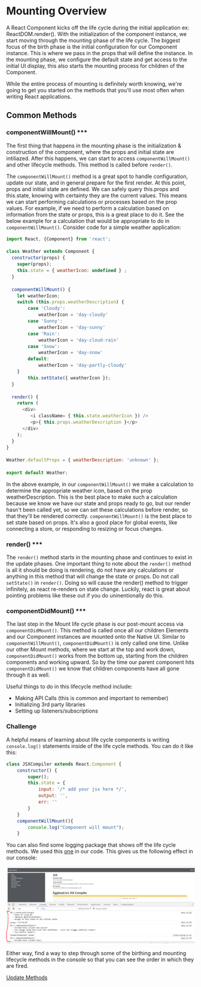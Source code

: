# Mounting Overview

A React Component kicks off the life cycle during the initial application ex: ReactDOM.render(). With the initialization of the component instance, we start moving through the mounting phase of the life cycle. The biggest focus of the birth phase is the initial configuration for our Component instance. This is where we pass in the props that will define the instance. In the mounting phase, we configure the default state and get access to the initial UI display, this also starts the mounting process for children of the Component. 

While the entire process of mounting is definitely worth knowing, we're going to get you started on the methods that you'll use most often when writing React applications. 

## Common Methods

### componentWillMount() ***

The first thing that happens in the mounting phase is the initialization & construction of the component, where the props and initial state are intiliazed. After this happens, we can start to access `componentWillMount()` and other lifecycle methods. This method is called before `render()`.

The `componentWillMount()` method is a great spot to handle configuration, update our state, and in general prepare for the first render. At this point, props and initial state are defined. We can safely query this.props and this.state, knowing with certainty they are the current values. This means we can start performing calculations or processes based on the prop values. For example, if we need to perform a calculation based on information from the state or props, this is a great place to do it. See the below example for a calculation that would be appropriate to do in `componentWillMount()`. Consider code for a simple weather application:

```js
import React, {Component} from 'react';

class Weather extends Component {
  constructor(props) {
    super(props);
    this.state = { weatherIcon: undefined } ;
  }

  componentWillMount() {
    let weatherIcon;
    switch (this.props.weatherDescription) {
        case 'Cloudy':
            weatherIcon = 'day-cloudy'
        case 'Sunny':
            weatherIcon = 'day-sunny'
        case 'Rain':
            weatherIcon = 'day-cloud-rain'
        case 'Snow':
            weatherIcon = 'day-snow'
        default:
            weatherIcon = 'day-partly-cloudy'
    }
        this.setState({ weatherIcon });
  }

  render() {
    return (
      <div>
         <i className= { this.state.weatherIcon }) />
         <p>{ this.props.weatherDescription }</p>
      </div>
    );
  }
}

Weather.defaultProps = { weatherDescription: 'unknown' };

export default Weather;
```

In the above example, in our `componentWillMount()` we make a calculation to determine the appropriate weather icon, based on the prop weatherDescription. This is the best place to make such a calculation because we know we have our state and props ready to go, but our render hasn't been called yet, so we can set these calculations before render, so that they'll be rendered correctly. `componentWillMount()` is the best place to set state based on props. It's also a good place for global events, like connecting a store, or responding to resizing or focus changes. 


### render() ***

The `render()` method starts in the mounting phase and continues to exist in the update phases. One important thing to note about the `render()` method is all it should be doing is rendering, do not have any calculations or anything in this method that will change the state or props. Do not call `setState()` in `render()`. Doing so will cause the render() method to trigger infinitely, as react re-renders on state change. Luckily, react is great about pointing problems like these out if you do uninentionally do this. 

### componentDidMount() ***

The last step in the Mount life cycle phase is our post-mount access via `componentDidMount()`. This method is called once all our children Elements and our Component instances are mounted onto the Native UI. Similar to `componentWillMount()`, `componentDidMount()` is only called one time. Unlike our other Mount methods, where we start at the top and work down, `componentDidMount()` works from the bottom up, starting from the children components and working upward. So by the time our parent component hits `componentDidMount()` we know that children components have all gone through it as well. 

Useful things to do in this lifecycle method include: 
- Making API Calls (this is common and important to remember)
- Initializing 3rd party libraries
- Setting up listeners/subscriptions

### Challenge
A helpful means of learning about life cycle components is writing `console.log()` statements inside of the life cycle methods. You can do it like this:
```js
class JSXCompiler extends React.Component {
    constructor() {
        super();
        this.state = {
            input: '/* add your jsx here */',
            output: '',
            err: ''
        }
    }
    componentWillMount(){
        console.log("Component will mount");
    }
```

You can also find some logging package that shows off the life cycle methods.  We used this [one](https://www.npmjs.com/package/react-log-lifecycle) in our code. This gives us the following effect in our console:

![Life Cycle Diagram](../../assets/7.2_logging.PNG)

Either way, find a way to step through some of the birthing and mounting lifecycle methods in the console so that you can see the order in which they are fired. 

[Update Methods](6.3-update-methods.md)